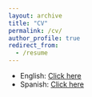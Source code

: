 ```yaml
---
layout: archive
title: "CV"
permalink: /cv/
author_profile: true
redirect_from:
  - /resume
---
```


- English: [Click here](https://dcardonav.github.io/files/cv_davidcardonav.pdf) 
- Spanish: [Click here](https://dcardonav.github.io/files/cv_davidcardona_es.pdf) 
